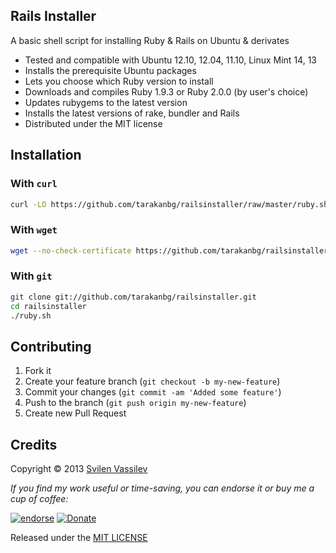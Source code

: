 ## Rails Installer

A basic shell script for installing Ruby & Rails on Ubuntu & derivates

* Tested and compatible with Ubuntu 12.10, 12.04, 11.10, Linux Mint 14, 13
* Installs the prerequisite Ubuntu packages
* Lets you choose which Ruby version to install
* Downloads and compiles Ruby 1.9.3 or Ruby 2.0.0 (by user's choice)
* Updates rubygems to the latest version
* Installs the latest versions of rake, bundler and Rails
* Distributed under the MIT license

## Installation

### With `curl`
```sh
curl -LO https://github.com/tarakanbg/railsinstaller/raw/master/ruby.sh && bash ruby.sh
```

### With `wget`
```sh
wget --no-check-certificate https://github.com/tarakanbg/railsinstaller/raw/master/ruby.sh && bash ruby.sh
```

### With `git`

```sh
git clone git://github.com/tarakanbg/railsinstaller.git
cd railsinstaller
./ruby.sh
```

## Contributing

1. Fork it
2. Create your feature branch (`git checkout -b my-new-feature`)
3. Commit your changes (`git commit -am 'Added some feature'`)
4. Push to the branch (`git push origin my-new-feature`)
5. Create new Pull Request

## Credits

Copyright © 2013 [Svilen Vassilev](http://svilen.rubystudio.net)

*If you find my work useful or time-saving, you can endorse it or buy me a cup of coffee:*

[![endorse](http://api.coderwall.com/svilenv/endorsecount.png)](http://coderwall.com/svilenv)
[![Donate](https://www.paypalobjects.com/en_US/i/btn/btn_donate_SM.gif)](https://www.paypal.com/cgi-bin/webscr?cmd=_s-xclick&hosted_button_id=5FR7AQA4PLD8A)

Released under the [MIT LICENSE](https://github.com/tarakanbg/railsinstaller/blob/master/LICENSE)
